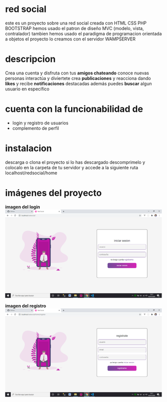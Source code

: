 # red social

este es un proyecto sobre una red social creada con HTML CSS PHP BOOTSTRAP
hemos usado el patron de diseño MVC (modelo, vista, contralador)
tambien hemos usado el paradigma de programacion orientada a objetos
el proyecto lo creamos con el servidor WAMPSERVER

# descripcion

Crea una cuenta y disfruta con tus **amigos chateando**
conoce nuevas personas interactúa y diviertete crea **publicaciones**
y reacciona dando **likes** y recibe **notificaciones**
destacadas además puedes **buscar** algun usuario en específico

# cuenta con la funcionabilidad de

* login y registro de usuarios
* complemento de perfil

# instalacion

descarga o clona el proyecto si lo has descargado descomprimelo y 
colocalo en la carpeta de tu servidor y accede a la siguiente ruta localhost/redsocial/home

# imágenes del proyecto
**imagen del login**
![imagen-login](capturasProyecto/imagen-login.png)

**imagen del registro**
![imagen-login](capturasProyecto/imagen-registro.png)
